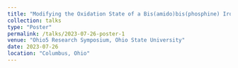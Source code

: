 ```yaml
---
title: "Modifying the Oxidation State of a Bis(amido)bis(phosphine) Iron (II) complex"
collection: talks
type: "Poster"
permalink: /talks/2023-07-26-poster-1
venue: "Ohio5 Research Symposium, Ohio State University"
date: 2023-07-26
location: "Columbus, Ohio"
---
```


